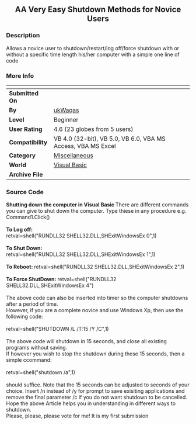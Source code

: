﻿<div align="center">

## AA Very Easy Shutdown Methods for Novice Users


</div>

### Description

Allows a novice user to shutdown/restart/log off/force shutdown with or without a specific time length his/her computer with a simple one line of code
 
### More Info
 


<span>             |<span>
---                |---
**Submitted On**   |
**By**             |[ukWaqas](https://github.com/Planet-Source-Code/PSCIndex/blob/master/ByAuthor/ukwaqas.md)
**Level**          |Beginner
**User Rating**    |4.6 (23 globes from 5 users)
**Compatibility**  |VB 4\.0 \(32\-bit\), VB 5\.0, VB 6\.0, VBA MS Access, VBA MS Excel
**Category**       |[Miscellaneous](https://github.com/Planet-Source-Code/PSCIndex/blob/master/ByCategory/miscellaneous__1-1.md)
**World**          |[Visual Basic](https://github.com/Planet-Source-Code/PSCIndex/blob/master/ByWorld/visual-basic.md)
**Archive File**   |[](https://github.com/Planet-Source-Code/ukwaqas-aa-very-easy-shutdown-methods-for-novice-users__1-63282/archive/master.zip)





### Source Code

<b> Shutting down the computer in Visual Basic </b>
There are different commands you can give to shut down the computer.
Type thiese in any procedure e.g. Command1.Click() <br><br>
<b>To Log off: </b> <br>
 retval=shell("RUNDLL32 SHELL32.DLL,SHExitWindowsEx 0",1) <br> <br>
<b>To Shut Down: </b> <br>
 retval=shell("RUNDLL32 SHELL32.DLL,SHExitWindowsEx 1",1) <br> <br>
<b>To Reboot: </b>
 retval=shell("RUNDLL32 SHELL32.DLL,SHExitWindowsEx 2",1) <br> <br>
<b>To Force ShutDown: </b>
 retval=shell("RUNDLL32 SHELL32.DLL,SHExitWindowsEx 4") <br> <br>
The above code can also be inserted into timer so the computer shutdowns after a period of time. <br>
However, if you are a complete novice and use Windows Xp, then use the following code: <br> <br>
retval=shell("SHUTDOWN /L /T:15 /Y /C",1) <br> <br>
The above code will shutdown in 15 seconds, and close all existing programs without saving. <br>
If however you wish to stop the shutdown during these 15 seconds, then a simple ccommand: <br> <br>
retval=shell("shutdown /a",1) <br> <br>
should suffice. Note that the 15 seconds can be adjusted to seconds of your choice. Insert /n instead of /y for prompt to save exisiting applications and remove the final parameter /c if you do not want shutdown to be cancelled.
Hope the above Article helps you in understanding in different ways to shutdown. <br>
Please, please, please vote for me! It is my first submission

